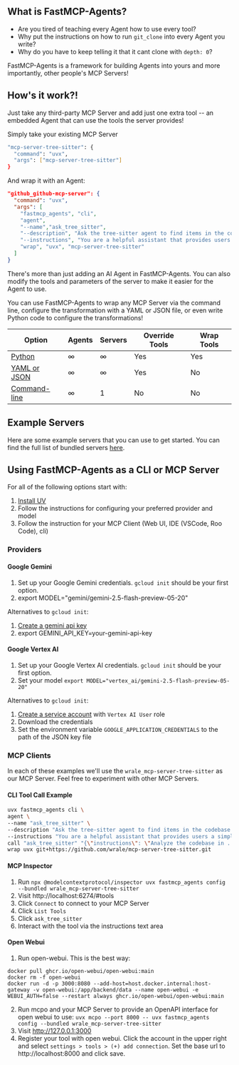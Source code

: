 
## What is FastMCP-Agents?

- Are you tired of teaching every Agent how to use every tool? 
- Why put the instructions on how to run `git_clone` into every Agent you write? 
- Why do you have to keep telling it that it cant clone with `depth: 0`?

FastMCP-Agents is a framework for building Agents into yours and more importantly, other people's MCP Servers!

## How's it work?!

Just take any third-party MCP Server and add just one extra tool -- an embedded Agent that can use the tools the server provides!

Simply take your existing MCP Server 
```bash
"mcp-server-tree-sitter": {
  "command": "uvx",
  "args": ["mcp-server-tree-sitter"]
}
```

And wrap it with an Agent:

```json
"github_github-mcp-server": {
  "command": "uvx",
  "args": [
    "fastmcp_agents", "cli",
    "agent",
    "--name","ask_tree_sitter",
    "--description", "Ask the tree-sitter agent to find items in the codebase.",
    "--instructions", "You are a helpful assistant that provides users a simple way to find items in their codebase.",
    "wrap", "uvx", "mcp-server-tree-sitter"
  ]
}
```

There's more than just adding an AI Agent in FastMCP-Agents.  You can also modify the tools and parameters of the server to make it easier for the Agent to use.

You can use FastMCP-Agents to wrap any MCP Server via the command line, configure the transformation with a YAML or JSON file, or even write Python code to configure the transformations!

| Option | Agents | Servers | Override Tools | Wrap Tools |
|--------|--------|---------|----------------|------------|
| [Python](./docs/wrapping/code.md) | ∞ | ∞ | Yes | Yes | 
| [YAML or JSON](./docs/wrapping/config.md) | ∞ | ∞ | Yes | No | 
| [Command-line](./docs/wrapping/cli.md) | ∞ | 1 | No | No |

## Example Servers

Here are some example servers that you can use to get started.  You can find the full list of bundled servers [here](./docs/bundled/servers.md).


## Using FastMCP-Agents as a CLI or MCP Server

For all of the following options start with:

1. [Install UV](https://docs.astral.sh/uv/getting-started/installation/)
2. Follow the instructions for configuring your preferred provider and model
3. Follow the instruction for your MCP Client (Web UI, IDE (VSCode, Roo Code), cli)

### Providers

#### Google Gemini

1. Set up your Google Gemini credentials. `gcloud init` should be your first option.
2. export MODEL="gemini/gemini-2.5-flash-preview-05-20"

Alternatives to `gcloud init`:
1. [Create a gemini api key](https://aistudio.google.com/app/apikey)
2. export GEMINI_API_KEY=your-gemini-api-key

#### Google Vertex AI

1. Set up your Google Vertex AI credentials. `gcloud init` should be your first option.
2. Set your model `export MODEL="vertex_ai/gemini-2.5-flash-preview-05-20"`

Alternatives to `gcloud init`:

1. [Create a service account](https://console.cloud.google.com/iam-admin/serviceaccounts/create) with `Vertex AI User` role
2. Download the credentials
3. Set the environment variable `GOOGLE_APPLICATION_CREDENTIALS` to the path of the JSON key file

### MCP Clients 

In each of these examples we'll use the `wrale_mcp-server-tree-sitter` as our MCP Server.
Feel free to experiment with other MCP Servers.

#### CLI Tool Call Example

```bash
uvx fastmcp_agents cli \
agent \
--name "ask_tree_sitter" \
--description "Ask the tree-sitter agent to find items in the codebase." \
--instructions "You are a helpful assistant that provides users a simple way to find items in their codebase." \
call "ask_tree_sitter" "{\"instructions\": \"Analyze the codebase in . and tell me what you found.\"}" \
wrap uvx git+https://github.com/wrale/mcp-server-tree-sitter.git
```

#### MCP Inspector

1. Run `npx @modelcontextprotocol/inspector uvx fastmcp_agents config --bundled wrale_mcp-server-tree-sitter`
2. Visit http://localhost:6274/#tools
3. Click `Connect` to connect to your MCP Server
4. Click `List Tools`
5. Click `ask_tree_sitter`
6. Interact with the tool via the instructions text area

#### Open Webui

1. Run open-webui.  This is the best way:
```
docker pull ghcr.io/open-webui/open-webui:main
docker rm -f open-webui
docker run -d -p 3000:8080 --add-host=host.docker.internal:host-gateway -v open-webui:/app/backend/data --name open-webui -e WEBUI_AUTH=false --restart always ghcr.io/open-webui/open-webui:main
```
2. Run mcpo and your MCP Server to provide an OpenAPI interface for open webui to use: `uvx mcpo --port 8000 -- uvx fastmcp_agents config --bundled wrale_mcp-server-tree-sitter`
3. Visit http://127.0.0.1:3000
4. Register your tool with open webui.  Click the account in the upper right and select `settings > tools > (+) add connection`.  Set the base url to http://localhost:8000 and click save.
